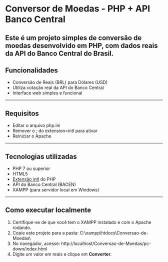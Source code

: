 # Conversor de Moedas - PHP + API Banco Central

Este é um projeto simples de conversão de moedas desenvolvido em PHP, com dados reais da API do Banco Central do Brasil.
---

## Funcionalidades

- Conversão de Reais (BRL) para Dólares (USD)
- Utiliza cotação real da API do Banco Central
- Interface web simples e funcional

---

## Requisitos

- Editar o arquivo php.ini
- Remover o ; do extension=intl para ativar
- Reiniciar o Apache

 ---

## Tecnologias utilizadas

- PHP 7 ou superior
- HTML5
- [Extensão intl](https://www.php.net/manual/en/book.intl.php) do PHP
- API do Banco Central (BACEN)
- XAMPP (para servidor local em Windows)

---

## Como executar localmente

1. Certifique-se de que você tem o XAMPP instalado e com o Apache rodando.
2. Copie este projeto para a pasta: C:\xampp\htdocs\Conversao-de-Moedas\
3. No navegador, acesse: http://localhost/Conversao-de-Moedas/pc-down/index.html
4. Digite um valor em reais e clique em **Converter**.

